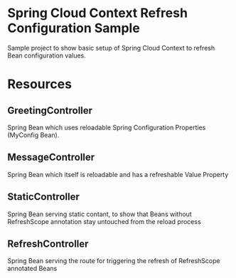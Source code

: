 # Spring Cloud Context Refresh Configuration Sample
Sample project to show basic setup of Spring Cloud Context to refresh Bean configuration values.

# Resources

## GreetingController
Spring Bean which uses reloadable Spring Configuration Properties (MyConfig Bean).

## MessageController
Spring Bean which itself is reloadable and has a refreshable Value Property

## StaticController
Spring Bean serving static contant, to show that Beans without RefreshScope annotation stay untouched from the reload process

## RefreshController
Spring Bean serving the route for triggering the refresh of RefreshScope annotated Beans
